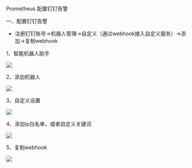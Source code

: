 Prometheus 配置钉钉告警

一、配置钉钉告警

- 注册钉钉账号->机器人管理->自定义（通过webhook接入自定义服务）->添加->复制webhook

1、智能机器人助手

![](images/dingidng1.png)

2、添加机器人

![](images/dingidng2.png)

3、自定义设置

![](images/dingidng3.png)

4、添加ip白名单，或者自定义关键词

![](images/dingidng4.png)

5、复制webhook

![](images/dingidng5.png)

